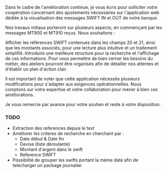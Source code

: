 Dans le cadre de l'amélioration continue, je vous écris pour solliciter votre coopération concernant des ajustements nécessaires sur l'application web dédiée à la visualisation des messages SWIFT IN et OUT de notre banque.

Nos travaux initiaux porteront sur plusieurs aspects, en commençant par les messages MT900 et MT910 reçus. Nous souhaitons :

Afficher les références SWIFT contenues dans les champs 20 et 21, ainsi que les montants associés, pour une lecture plus intuitive et un traitement simplifié.
Introduire une meilleure structure pour la recherche et l'affichage de ces informations.
Pour vous permettre de bien cerner les besoins du métier, des ateliers pourront être organisés afin de détailler nos attentes et d'établir un plan d'action clair.

Il est important de noter que cette application nécessite plusieurs modifications pour s'adapter aux exigences opérationnelles. Nous comptons sur votre expertise et votre collaboration pour mener à bien ces améliorations.

Je vous remercie par avance pour votre soutien et reste à votre disposition.

### TODO

<ul>
  <li>Extraction des references depuis le text</li>
  <li>Améliorer les criteres de recherche en cherchant par : <ul>
    <li>Date début & Date fin</li>
    <li>Devise (liste déroulante)</li>
    <li>Montant d'argent dans le swift</li>
    <li>Reference SWIFT</li>
  </ul></li>
  <li>Possibilité de grouper les swifts portant la méme date afin de telecharger un package journalier</li>
</ul>
